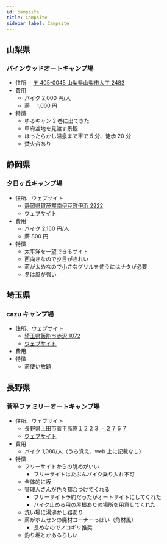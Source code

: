 ```yaml
---
id: campsite
title: Campsite
sidebar_label: Campsite
---
```


## 山梨県

### パインウッドオートキャンプ場

* 住所
   - [〒 405-0045 山梨県山梨市大工 2483](https://www.google.co.jp/maps/place/%E3%83%91%E3%82%A4%E3%83%B3%E3%82%A6%E3%83%83%E3%83%89%E3%82%AA%E3%83%BC%E3%83%88%E3%82%AD%E3%83%A3%E3%83%B3%E3%83%97%E5%A0%B4/@35.7112445,138.6572363,17z/data=!3m1!4b1!4m5!3m4!1s0x601bff1f7ad4710d:0xa815548b82546aa6!8m2!3d35.7112402!4d138.6594303?hl=ja)
* 費用
  * バイク 2,000 円/人
  * 薪　 1,000 円
* 特徴
  * ゆるキャン 2 巻に出てきた
  * 甲府盆地を見渡す景観
  * ほったらかし温泉まで車で 5 分、徒歩 20 分
  * 焚火台あり

## 静岡県

### 夕日ヶ丘キャンプ場

* 住所、ウェブサイト
  * [静岡県賀茂郡南伊豆町伊浜 2222](https://www.google.co.jp/maps/place/%E3%80%92415-0531+%E9%9D%99%E5%B2%A1%E7%9C%8C%E8%B3%80%E8%8C%82%E9%83%A1%E5%8D%97%E4%BC%8A%E8%B1%86%E7%94%BA%E4%BC%8A%E6%B5%9C%EF%BC%92%EF%BC%92%EF%BC%92%EF%BC%92/data=!4m2!3m1!1s0x6019f9290d99dec9:0x16d9382759959dc1?sa=X&ved=0ahUKEwj82cTr5czXAhWFvbwKHd2xAAoQ8gEIJjAA)
  * [ウェブサイト](http://byaku.at-ninja.jp/)
* 費用
  * バイク 2,160 円/人
  * 薪 800 円
* 特徴
  * 太平洋を一望できるサイト
  * 西向きなので夕日がきれい
  * 薪が太めなので小さなグリルを使うにはナタが必要
  * 冬は風が強い

## 埼玉県

### cazu キャンプ場

* 住所、ウェブサイト
  * [埼玉県飯能市赤沢 1072](https://www.google.co.jp/maps/place/%E3%80%92357-0128+%E5%9F%BC%E7%8E%89%E7%9C%8C%E9%A3%AF%E8%83%BD%E5%B8%82%E8%B5%A4%E6%B2%A2%EF%BC%91%EF%BC%90%EF%BC%97%EF%BC%92/data=!4m2!3m1!1s0x601930287564f24d:0xad9efa111f16cc78?sa=X&ved=0ahUKEwjK1sb758zXAhXEf7wKHS7CCSoQ8gEIJjAA)
  * [ウェブサイト](http://www.cazu.jp/)
* 費用
* 特徴
  * 薪使い放題

## 長野県

### 菅平ファミリーオートキャンプ場

* 住所、ウェブサイト
  * [長野県上田市菅平高原１２２３ − ２７６７](https://www.google.co.jp/maps/place/%E8%8F%85%E5%B9%B3%E9%AB%98%E5%8E%9F%E3%83%95%E3%82%A1%E3%83%9F%E3%83%AA%E3%83%BC%E3%82%AA%E3%83%BC%E3%83%88%E3%82%AD%E3%83%A3%E3%83%B3%E3%83%97%E5%A0%B4/@36.52529,138.3134149,15z/data=!4m2!3m1!1s0x0:0xb3bbff48647de8a8?sa=X&ved=0ahUKEwjl79Lq5JrbAhUHa7wKHTdCB5QQ_BIIkwEwDg)
  * [ウェブサイト](http://www.sugadaira.ne.jp/~yfa22445/)
* 費用
  * バイク 1,080/人（うろ覚え、web 上に記載なし）
* 特徴
  * フリーサイトからの眺めがいい
    * フリーサイトはたぶんバイク乗り入れ不可
  * 全体的に坂
  * 管理人さんが色々都合つけてくれる
    * フリーサイト予約だったがオートサイトにしてくれた
    * バイク止める用の屋根ありの場所を用意してくれた
  * 洗い場に湯沸かし器あり
  * 薪がホムセンの廃材コーナーっぽい（角材風）
    * 長めなのでノコギリ推奨
  * 釣り堀とかあるらしい
